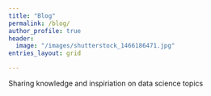 ```yaml
---
title: "Blog"
permalink: /blog/
author_profile: true
header:
  image: "/images/shutterstock_1466186471.jpg"
entries_layout: grid

---
```



Sharing knowledge and inspiriation on data science topics
